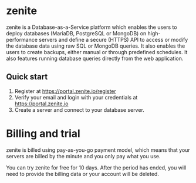 # zenite

zenite is a Database-as-a-Service platform which enables the users to deploy databases (MariaDB, PostgreSQL or MongoDB) on high-performance servers and define a secure (HTTPS) API to access or modify the database data using raw SQL or MongoDB queries. It also enables the users to create backups, either manual or through predefined schedules. It also features running database queries directly from the web application.

## Quick start

1. Register at https://portal.zenite.io/register
2. Verify your email and login with your credentials at https://portal.zenite.io
3. Create a server and connect to your database server.

# Billing and trial

zenite is billed using pay-as-you-go payment model, which means that your servers are billed by the minute and you only pay what you use.

You can try zenite for free for 10 days. After the period has ended, you will need to provide the billing data or your account will be deleted.
